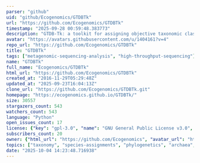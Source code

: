 ```yaml
---
parser: "github"
uid: "github/Ecogenomics/GTDBTk"
url: "https://github.com/Ecogenomics/GTDBTk"
timestamp: "2025-09-28 00:59:48.383773"
description: "GTDB-Tk: a toolkit for assigning objective taxonomic classifications to bacterial and archaeal genomes."
avatar: "https://avatars.githubusercontent.com/u/1404161?v=4"
repo_url: "https://github.com/Ecogenomics/GTDBTk"
title: "GTDBTk"
tags: ["metagenomic-sequencing-analysis", "high-throughput-sequencing"]
name: "GTDBTk"
full_name: "Ecogenomics/GTDBTk"
html_url: "https://github.com/Ecogenomics/GTDBTk"
created_at: "2016-11-29T05:29:48Z"
updated_at: "2025-09-23T16:04:13Z"
clone_url: "https://github.com/Ecogenomics/GTDBTk.git"
homepage: "https://ecogenomics.github.io/GTDBTk/"
size: 30557
stargazers_count: 543
watchers_count: 543
language: "Python"
open_issues_count: 17
license: {"key": "gpl-3.0", "name": "GNU General Public License v3.0", "spdx_id": "GPL-3.0", "url": "https://api.github.com/licenses/gpl-3.0", "node_id": "MDc6TGljZW5zZTk="}
subscribers_count: 20
owner: {"html_url": "https://github.com/Ecogenomics", "avatar_url": "https://avatars.githubusercontent.com/u/1404161?v=4", "login": "Ecogenomics", "type": "Organization"}
topics: ["taxonomy", "species-assignments", "phylogenetics", "archaea", "bacteria", "nomenclature", "bioinformatics", "metagenomics"]
date: "2025-10-04 14:23:48.716938"
---
```

